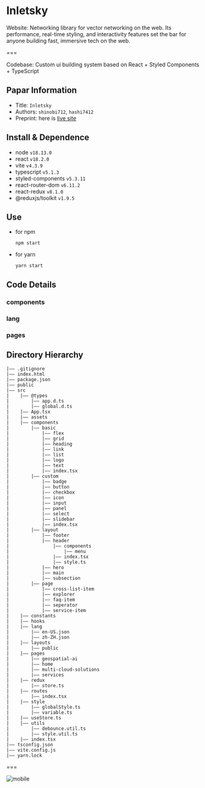 # Inletsky

Website:  Networking library for vector networking on the web. Its performance, real-time styling, and interactivity features set the bar for anyone building fast, immersive tech on the web.

===

Codebase:  Custom ui building system based on React + Styled Components + TypeScript

## Papar Information
- Title:  `Inletsky`
- Authors:  `shinobi712`, `hashi7412`
- Preprint: here is [live site](https://main--inletsky-dev.netlify.app/)

## Install & Dependence
- node `v18.13.0`
- react `v18.2.0`
- vite `v4.3.9`
- typescript `v5.1.3`
- styled-components `v5.3.11`
- react-router-dom `v6.11.2`
- react-redux `v8.1.0`
- @reduxjs/toolkit `v1.9.5`

## Use
- for npm
  ```
  npm start
  ```
- for yarn
  ```
  yarn start
  ```

## Code Details

### components

### lang

### pages

## Directory Hierarchy
```
|—— .gitignore
|—— index.html
|—— package.json
|—— public
|—— src
|    |—— @types
|        |—— app.d.ts
|        |—— global.d.ts
|    |—— App.tsx
|    |—— assets
|    |—— components
|        |—— basic
|            |—— flex
|            |—— grid
|            |—— heading
|            |—— link
|            |—— list
|            |—— logo
|            |—— text
|            |—— index.tsx
|        |—— custom
|            |—— badge
|            |—— button
|            |—— checkbox
|            |—— icon
|            |—— input
|            |—— panel
|            |—— select
|            |—— slidebar
|            |—— index.tsx
|        |—— layout
|            |—— footer
|            |—— header
|                |—— components
|                    |—— menu
|                |—— index.tsx
|                |—— style.ts
|            |—— hero
|            |—— main
|            |—— subsection
|        |—— page
|            |—— cross-list-item
|            |—— explorer
|            |—— faq-item
|            |—— seperator
|            |—— service-item
|    |—— constants
|    |—— hooks
|    |—— lang
|        |—— en-US.json
|        |—— zh-ZH.json
|    |—— layouts
|        |—— public
|    |—— pages
|        |—— geospatial-ai
|        |—— home
|        |—— multi-cloud-solutions
|        |—— services
|    |—— redux
|        |—— store.ts
|    |—— routes
|        |—— index.tsx
|    |—— style
|        |—— globalStyle.ts
|        |—— variable.ts
|    |—— useStore.ts
|    |—— utils
|        |—— debounce.util.ts
|        |—— style.util.ts
|    |—— index.tsx
|—— tsconfig.json
|—— vite.config.js
|—— yarn.lock
```

===

![mobile](https://github.com/hashi7412/inletsky/assets/105185902/bd124198-1e44-4c4f-b689-f2dc1d383158)
